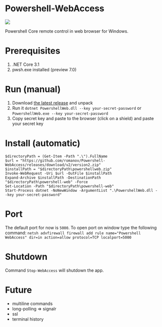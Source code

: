# Powershell-WebAccess

![](https://i.ibb.co/0cfnMzG/Untitled-4.png)

Powershell Core remote control in web browser for Windows.

# Prerequisites
1. .NET Core 3.1
2. pwsh.exe installed (preview 7.0)


# Run (manual)
1. Download [the latest release](https://github.com/romanov/Powershell-WebAccess/releases) and unpack
2. Run it `dotnet PowershellWeb.dll --key your-secret-password` or `PowershellWeb.exe --key your-secret-password`
3. Copy secret key and paste to the browser (click on a shield) and paste your secret key

# Install (automatic)
```
$directoryPath = (Get-Item -Path ".\").FullName
$url = "https://github.com/romanov/Powershell-WebAccess/releases/download/v2/version2.zip"
$installPath = "$directoryPath\powershellweb.zip"
Invoke-WebRequest -Uri $url -OutFile $installPath
Expand-Archive $installPath -DestinationPath "$directoryPath\powershell-web" -Force
Set-Location -Path "$directoryPath\powershell-web"
Start-Process dotnet -NoNewWindow -ArgumentList ".\PowershellWeb.dll --key your-secret-password"
```

# Port
The default port for now is `5000`.
To open port on window type the following command:
`netsh advfirewall firewall add rule name="Powershell WebAccess" dir=in action=allow protocol=TCP localport=5000`

# Shutdown
Command `Stop-WebAccess` will shutdown the app.

# Future
- multiline commands
- long-polling => signalr
- ssl
- terminal history
